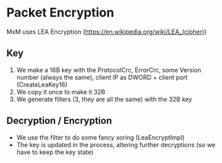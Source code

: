 # Packet Encryption

MxM uses LEA Encryption (https://en.wikipedia.org/wiki/LEA_(cipher))

## Key
1. We make a 16B key with the ProtocolCrc, ErrorCrc, some Version number (always the same), client IP as DWORD + client port (CreateLeaKey16)
2. We copy it once to make it 32B
3. We generate filters (3, they are all the same) with the 32B key

## Decryption / Encryption
* We use the filter to do some fancy xoring (LeaEncryptImpl)
* The key is updated in the process, altering further decryptions (so we have to keep the key state)